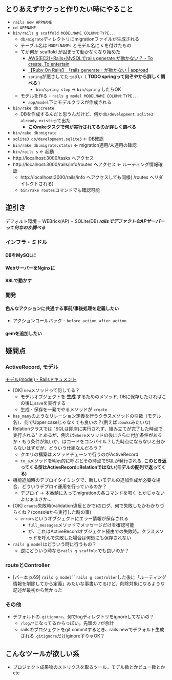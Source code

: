 ## とりあえずサクっと作りたい時にやること

* `rails new APPNAME`
* `cd APPNAME`
* `bin/rails g scaffold MODELNAME COLUMN:TYPE...`
    * `db/migrate`ディレクトリにmigrationファイルが生成される
    * テーブル名は `MODELNAMEs` とモデル名に s を付けたもの
    * てか何か scaffold が固まって動かなくなり始めた
        * [AWS(EC2)+Rails+MySQLでrails generate が動かない？ - To create, To entertain](http://tkoyama1988.hatenablog.com/entry/2014/06/08/192614)
        * [【Ruby On Rails】　「rails generate」が動かない | approad](http://app.road.jp.net/?p=1679)
        * `spring`が悪さしてたっぽい（ __TODO springって何ぞやから詳しく調べる__ )
            * `bin/spring stop` -> `bin/spring` したらOK
    * モデルを作る - `rails g model MODELNAME COLUMN:TYPE...`
        * `app/model`下にモデルクラスが作成される
* `bin/rake db:create`
    * DBを作成するんだと思うんだけど、何か`db/development.sqlite3 already exists`って出た
        * __このrakeタスクで何が実行されてるのか詳しく調べる__
* `bin/rake db:migrate`
* `sqlite3 db/development.sqlite3` <- DB確認
* `bin/rake db:migrate:status` <- migration適用/未適用の確認
* `bin/rails s` <- 起動
* http://localhost:3000/tasks へアクセス
* http://localhost:3000/rails/info/routes へアクセス <- ルーティング情報確認
    * http://localhost:3000/rails/info へアクセスしても同様( /routes へリダイレクトされる)
    * `bin/rake routes`コマンドでも確認可能


## 逆引き
デフォルト環境 = WEBrick(AP) + SQLite(DB)
___railsでデファクトなAPサーバーって何なのか調べる___

### インフラ・ミドル

#### DBをMySQLに


#### WebサーバーをNginxに


#### SSLで動かす

### 開発

#### 色んなアクションに共通する事前/事後処理を定義したい
* アクションコールバック - `before_action`, `after_action`

#### gemを追加したい


## 疑問点

### ActiveRecord, モデル
[モデル(model) - Railsドキュメント](http://railsdoc.com/model)

* [OK] `new`メソッドって何してる？
    * モデルオブジェクトを __生成__ するためのメソッド, DBに保存したければこの後に`save`を実行する
    * 生成・保存を一発でやるメソッドが `create`
* `has_many`のようなリレーション定義を行うクラスメソッドの引数（モデル名）、何でUpper caseじゃなくても良いの？(例えば`:books`みたいな)
* Relationクラスでは "SQLは即座に実行されず、組み立てが完了した時点で実行される" とあるが、例えば`where`メソッドの後にさらに付加条件があるか・もう条件が無いか、はコードをコンパイル？した時点にならないと分からないはずだが、どういう仕組なんだろう？
    * クエリの構築はメソッドチェーンで行うのがActiveRecord
    * `to_a`メソッドを明示的に呼ぶとその時点でSQLが発行される, __このとき返ってくる型はActiveRecord::Relationではない(モデルの配列で返ってくる)__
* 機能追加時のデプロイタイミングで、新しいモデルの追加作成が必要な場合、どういうデプロイ運用を行っているのか？
    * デプロイ -> 本番鯖に入ってmigrationの各コマンドを叩く とかじゃないよなぁまさか...
* [OK] `craete`失敗時(validation違反とかで)のログ、何で失敗したかわかりづらくね？(consoleから実行した時の事)
    * `errors`というオブジェクトにエラー情報が保存される
        * `full_messages`メソッドでメッセージだけを確認可能
        * が、これはActiveRecordオブジェクト経由での失敗時。クラスメソッドを呼んで失敗した場合は何処にも保存されない
* `rails g model`はどういう時に行うもの？
    * 逆にどういう時なら`rails g scaffold`でも良いのか？

### routeとController
* [パー本 p.69] `rails g model``rails g controller`した後に「ルーティング情報を削除してから定義」みたいな事書いてるけど、削除対象になるような記述が最初から無かった


### その他
* デフォルトの`.gitignore`、何でlogディレクトリをignoreしてないの？
    * `/log/*`になってるからっぽい。先頭の `/`が余計
    * railsのプロジェクトをgit commitするとき、rails newでデフォルト生成される`.gitignore`だけiginoreすりゃOK？

## こんなツールが欲しい系
* プロジェクト成果物のメトリクスを取るツール。モデル数とかビュー数とかetc
